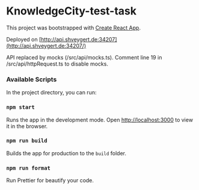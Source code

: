 # KnowledgeCity-test-task

This project was bootstrapped with [Create React App](https://github.com/facebook/create-react-app).

Deployed on [http://api.shveygert.de:34207](http://api.shveygert.de:34207/)

API replaced by mocks (/src/api/mocks.ts). Comment line 19 in /src/api/httpRequest.ts to disable mocks.

### Available Scripts

In the project directory, you can run:

### `npm start`

Runs the app in the development mode.
Open [http://localhost:3000](http://localhost:3000) to view it in the browser.

### `npm run build`

Builds the app for production to the `build` folder.


### `npm run format`

Run Prettier for beautify your code.
